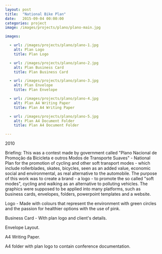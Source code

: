 ```yaml
---
layout: post
title:  "National Bike Plan"
date:   2015-09-04 00:00:00
categories: project
image: /images/projects/plano/plano-main.jpg

images:

  - url: /images/projects/plano/plano-1.jpg
    alt: Plan Logo
    title: Plan Logo

  - url: /images/projects/plano/plano-2.jpg
    alt: Plan Business Card
    title: Plan Business Card

  - url: /images/projects/plano/plano-3.jpg
    alt: Plan Envelope
    title: Plan Envelope

  - url: /images/projects/plano/plano-4.jpg
    alt: Plan A4 Writing Paper
    title: Plan A4 Writing Paper

  - url: /images/projects/plano/plano-5.jpg
    alt: Plan A4 Document Folder
    title: Plan A4 Document Folder

---
```

<p>2010</p>
<p>Briefing: This was a contest made by government called "Plano Nacional de Promoção da Bicicleta e outros Modos de Transporte Suaves" - National Plan for the promotion of cycling and other soft transport modes - which include rollerblades, skates, bicycles, seen as an added value, economic social and environmental, as real alternative to the automobile.
The purpose of this work was to create a brand - a logo - to promote the so called "soft modes", cycling and walking as an alternative to polluting vehicles.
The graphics were supposed to be applied into many platforms, such as business cards, envelopes, folders, powerpoint templates and a website.</p>
<p></p>
<p>Logo - Made with colours that represent the environment with green circles and the passion for healthier options with the use of pink.</p>
<p>Business Card - With plan logo and client's details.</p>
<p>Envelope Layout.</p>
<p>A4 Writing Paper.</p>
<p>A4 folder with plan logo to contain conference documentation.</p>
<p></p>